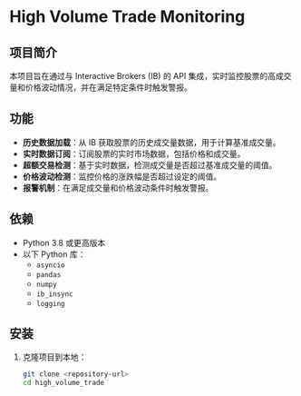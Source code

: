 # High Volume Trade Monitoring

## 项目简介
本项目旨在通过与 Interactive Brokers (IB) 的 API 集成，实时监控股票的高成交量和价格波动情况，并在满足特定条件时触发警报。

## 功能
- **历史数据加载**：从 IB 获取股票的历史成交量数据，用于计算基准成交量。
- **实时数据订阅**：订阅股票的实时市场数据，包括价格和成交量。
- **超额交易检测**：基于实时数据，检测成交量是否超过基准成交量的阈值。
- **价格波动检测**：监控价格的涨跌幅是否超过设定的阈值。
- **报警机制**：在满足成交量和价格波动条件时触发警报。

## 依赖
- Python 3.8 或更高版本
- 以下 Python 库：
  - `asyncio`
  - `pandas`
  - `numpy`
  - `ib_insync`
  - `logging`

## 安装
1. 克隆项目到本地：
   ```bash
   git clone <repository-url>
   cd high_volume_trade